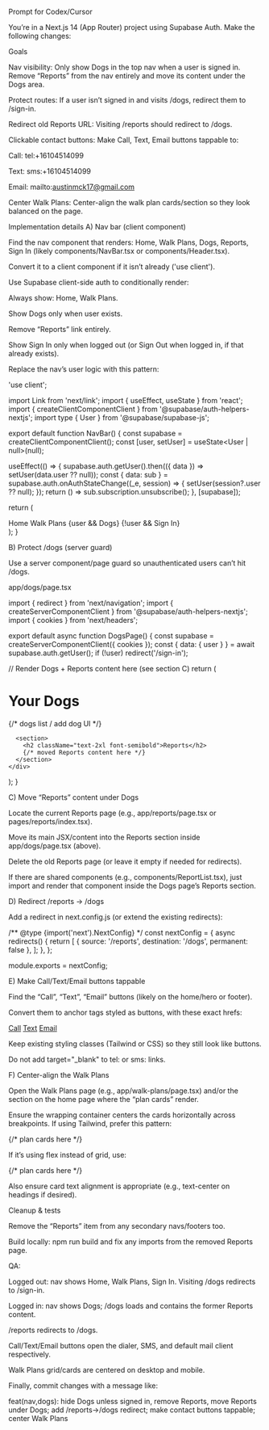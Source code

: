 Prompt for Codex/Cursor

You’re in a Next.js 14 (App Router) project using Supabase Auth. Make the following changes:

Goals

Nav visibility: Only show Dogs in the top nav when a user is signed in. Remove “Reports” from the nav entirely and move its content under the Dogs area.

Protect routes: If a user isn’t signed in and visits /dogs, redirect them to /sign-in.

Redirect old Reports URL: Visiting /reports should redirect to /dogs.

Clickable contact buttons: Make Call, Text, Email buttons tappable to:

Call: tel:+16104514099

Text: sms:+16104514099

Email: mailto:austinmck17@gmail.com

Center Walk Plans: Center-align the walk plan cards/section so they look balanced on the page.

Implementation details
A) Nav bar (client component)

Find the nav component that renders: Home, Walk Plans, Dogs, Reports, Sign In (likely components/NavBar.tsx or components/Header.tsx).

Convert it to a client component if it isn’t already ('use client').

Use Supabase client-side auth to conditionally render:

Always show: Home, Walk Plans.

Show Dogs only when user exists.

Remove “Reports” link entirely.

Show Sign In only when logged out (or Sign Out when logged in, if that already exists).

Replace the nav’s user logic with this pattern:

'use client';

import Link from 'next/link';
import { useEffect, useState } from 'react';
import { createClientComponentClient } from '@supabase/auth-helpers-nextjs';
import type { User } from '@supabase/supabase-js';

export default function NavBar() {
  const supabase = createClientComponentClient();
  const [user, setUser] = useState<User | null>(null);

  useEffect(() => {
    supabase.auth.getUser().then(({ data }) => setUser(data.user ?? null));
    const { data: sub } = supabase.auth.onAuthStateChange((_e, session) => {
      setUser(session?.user ?? null);
    });
    return () => sub.subscription.unsubscribe();
  }, [supabase]);

  return (
    <nav className="flex items-center gap-6">
      <Link href="/">Home</Link>
      <Link href="/walk-plans">Walk Plans</Link>
      {user && <Link href="/dogs">Dogs</Link>}
      {!user && <Link href="/sign-in">Sign In</Link>}
    </nav>
  );
}

B) Protect /dogs (server guard)

Use a server component/page guard so unauthenticated users can’t hit /dogs.

app/dogs/page.tsx

import { redirect } from 'next/navigation';
import { createServerComponentClient } from '@supabase/auth-helpers-nextjs';
import { cookies } from 'next/headers';

export default async function DogsPage() {
  const supabase = createServerComponentClient({ cookies });
  const { data: { user } } = await supabase.auth.getUser();
  if (!user) redirect('/sign-in');

  // Render Dogs + Reports content here (see section C)
  return (
    <div className="space-y-8">
      <h1 className="text-3xl font-bold">Your Dogs</h1>
      {/* dogs list / add dog UI */}

      <section>
        <h2 className="text-2xl font-semibold">Reports</h2>
        {/* moved Reports content here */}
      </section>
    </div>
  );
}

C) Move “Reports” content under Dogs

Locate the current Reports page (e.g., app/reports/page.tsx or pages/reports/index.tsx).

Move its main JSX/content into the Reports section inside app/dogs/page.tsx (above).

Delete the old Reports page (or leave it empty if needed for redirects).

If there are shared components (e.g., components/ReportList.tsx), just import and render that component inside the Dogs page’s Reports section.

D) Redirect /reports → /dogs

Add a redirect in next.config.js (or extend the existing redirects):

/** @type {import('next').NextConfig} */
const nextConfig = {
  async redirects() {
    return [
      { source: '/reports', destination: '/dogs', permanent: false },
    ];
  },
};

module.exports = nextConfig;

E) Make Call/Text/Email buttons tappable

Find the “Call”, “Text”, “Email” buttons (likely on the home/hero or footer).

Convert them to anchor tags styled as buttons, with these exact hrefs:

<a href="tel:+16104514099" className="btn">Call</a>
<a href="sms:+16104514099" className="btn">Text</a>
<a href="mailto:austinmck17@gmail.com" className="btn">Email</a>


Keep existing styling classes (Tailwind or CSS) so they still look like buttons.

Do not add target="_blank" to tel: or sms: links.

F) Center-align the Walk Plans

Open the Walk Plans page (e.g., app/walk-plans/page.tsx) and/or the section on the home page where the “plan cards” render.

Ensure the wrapping container centers the cards horizontally across breakpoints. If using Tailwind, prefer this pattern:

<div className="mx-auto max-w-6xl px-4">
  <div className="grid grid-cols-1 sm:grid-cols-2 lg:grid-cols-3 gap-6 place-items-center">
    {/* plan cards here */}
  </div>
</div>


If it’s using flex instead of grid, use:

<div className="flex flex-wrap justify-center gap-6 mx-auto max-w-6xl px-4">
  {/* plan cards here */}
</div>


Also ensure card text alignment is appropriate (e.g., text-center on headings if desired).

Cleanup & tests

Remove the “Reports” item from any secondary navs/footers too.

Build locally: npm run build and fix any imports from the removed Reports page.

QA:

Logged out: nav shows Home, Walk Plans, Sign In. Visiting /dogs redirects to /sign-in.

Logged in: nav shows Dogs; /dogs loads and contains the former Reports content.

/reports redirects to /dogs.

Call/Text/Email buttons open the dialer, SMS, and default mail client respectively.

Walk Plans grid/cards are centered on desktop and mobile.

Finally, commit changes with a message like:

feat(nav,dogs): hide Dogs unless signed in, remove Reports, move Reports under Dogs; add /reports→/dogs redirect; make contact buttons tappable; center Walk Plans